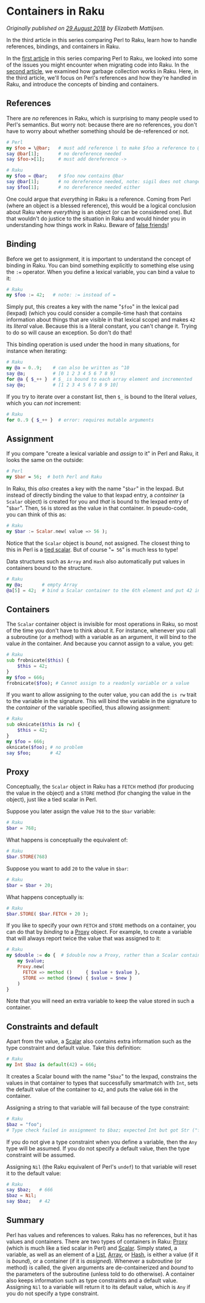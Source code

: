 Containers in Raku
==================

*Originally published on [29 August 2018](https://opensource.com/article/18/8/containers-perl-6) by Elizabeth Mattijsen.*

In the third article in this series comparing Perl to Raku, learn how to handle references, bindings, and containers in Raku.
  
In the [first article](Migrating-Perl-code-to-Raku.md) in this series comparing Perl to Raku, we looked into some of the issues you might encounter when migrating code into Raku. In the [second article](Garbage-Collection-in-Raku.md), we examined how garbage collection works in Raku. Here, in the third article, we'll focus on Perl's references and how they're handled in Raku, and introduce the concepts of binding and containers.

References
----------

There are *no* references in Raku, which is surprising to many people used to Perl's semantics. But worry not: because there are no references, you don't have to worry about whether something should be de-referenced or not.

```` perl
# Perl
my $foo = \@bar;   # must add reference \ to make $foo a reference to @bar
say @bar[1];       # no dereference needed
say $foo->[1];     # must add dereference ->
````

```` raku
# Raku
my $foo = @bar;    # $foo now contains @bar
say @bar[1];       # no dereference needed, note: sigil does not change
say $foo[1];       # no dereference needed either
````

One could argue that *everything* in Raku is a reference. Coming from Perl (where an object is a blessed reference), this would be a logical conclusion about Raku where *everything* is an object (or can be considered one). But that wouldn't do justice to the situation in Raku and would hinder you in understanding how things work in Raku. Beware of [false friends](https://en.wikipedia.org/wiki/False_friend)!

Binding
-------

Before we get to assignment, it is important to understand the concept of binding in Raku. You can bind something explicitly to something else using the `:=` operator. When you define a lexical variable, you can bind a value to it:

```` raku
# Raku
my $foo := 42;   # note: := instead of =
````

Simply put, this creates a key with the name "`$foo`" in the lexical pad (lexpad) (which you could consider a compile-time hash that contains information about things that are visible in that lexical scope) and makes `42` its *literal* value. Because this is a literal constant, you can't change it. Trying to do so will cause an exception. So don't do that!

This binding operation is used under the hood in many situations, for instance when iterating:

```` raku
# Raku
my @a = 0..9;    # can also be written as ^10
say @a;          # [0 1 2 3 4 5 6 7 8 9]
for @a { $_++ }  # $_ is bound to each array element and incremented
say @a;          # [1 2 3 4 5 6 7 8 9 10]
````

If you try to iterate over a constant list, then `$_` is bound to the literal *values*, which you can *not* increment:

```` raku
# Raku
for 0..9 { $_++ }  # error: requires mutable arguments
````

Assignment
----------

If you compare "create a lexical variable and *assign* to it" in Perl and Raku, it looks the same on the outside:

```` perl
# Perl
my $bar = 56;  # both Perl and Raku
````

In Raku, this *also* creates a key with the name "`$bar`" in the lexpad. But instead of directly binding the value to that lexpad entry, a *container* (a `Scalar` object) is created for you and *that* is bound to the lexpad entry of "`$bar`". Then, `56` is stored as the value in that container. In pseudo-code, you can think of this as:

```` raku
# Raku
my $bar := Scalar.new( value => 56 );
````

Notice that the `Scalar` object is *bound*, not assigned. The closest thing to this in Perl is a [tied scalar](https://metacpan.org/pod/distribution/perl/pod/perltie.pod#Tying-Scalars). But of course "`= 56`" is much less to type!

Data structures such as `Array` and `Hash` also automatically put values in containers bound to the structure.

```` raku
# Raku
my @a;       # empty Array
@a[5] = 42;  # bind a Scalar container to the 6th element and put 42 in it
````

Containers
----------

The `Scalar` container object is invisible for most operations in Raku, so most of the time you don't have to think about it. For instance, whenever you call a subroutine (or a method) with a variable as an argument, it will bind to the value *in* the container. And because you cannot assign to a value, you get:

```` raku
# Raku
sub frobnicate($this) {
    $this = 42;
}
my $foo = 666;
frobnicate($foo); # Cannot assign to a readonly variable or a value
````

If you want to allow assigning to the outer value, you can add the `is rw` trait to the variable in the signature. This will bind the variable in the signature to the *container* of the variable specified, thus allowing assignment:

```` raku
# Raku
sub oknicate($this is rw) {
    $this = 42;
}
my $foo = 666;
oknicate($foo); # no problem
say $foo;       # 42
````

Proxy
-----

Conceptually, the `Scalar` object in Raku has a `FETCH` method (for producing the value in the object) and a `STORE` method (for changing the value in the object), just like a tied scalar in Perl.

Suppose you later assign the value `768` to the `$bar` variable:

```` raku
# Raku
$bar = 768;
````

What happens is conceptually the equivalent of:

```` raku
# Raku
$bar.STORE(768)
````

Suppose you want to add `20` to the value in `$bar`:

```` raku
# Raku
$bar = $bar + 20;
````

What happens conceptually is:

```` raku
# Raku
$bar.STORE( $bar.FETCH + 20 );
````

If you like to specify your own `FETCH` and `STORE` methods on a container, you can do that by *binding* to a [Proxy](https://docs.raku.org/type/Proxy) object. For example, to create a variable that will always report twice the value that was assigned to it:

```` raku
# Raku
my $double := do {  # $double now a Proxy, rather than a Scalar container
    my $value;
    Proxy.new(
      FETCH => method ()     { $value + $value },
      STORE => method ($new) { $value = $new }
    )
}
````

Note that you will need an extra variable to keep the value stored in such a container.

Constraints and default
-----------------------

Apart from the value, a [Scalar](https://docs.raku.org/type/Scalar) also contains extra information such as the type constraint and default value. Take this definition:

```` raku
# Raku
my Int $baz is default(42) = 666;
````

It creates a Scalar bound with the name "`$baz`" to the lexpad, constrains the values in that container to types that successfully smartmatch with `Int`, sets the default value of the container to `42`, and puts the value `666` in the container.

Assigning a string to that variable will fail because of the type constraint:

```` raku
# Raku
$baz = "foo";
# Type check failed in assignment to $baz; expected Int but got Str ("foo")
````

If you do not give a type constraint when you define a variable, then the `Any` type will be assumed. If you do not specify a default value, then the type constraint will be assumed.

Assigning `Nil` (the Raku equivalent of Perl's `undef`) to that variable will reset it to the default value:

```` raku
# Raku
say $baz;   # 666
$baz = Nil;
say $baz;   # 42
````

Summary
-------
  
Perl has values and references to values. Raku has no references, but it has values and containers. There are two types of containers in Raku: [Proxy](https://docs.raku.org/type/Proxy) (which is much like a tied scalar in Perl) and [Scalar](https://docs.raku.org/type/Scalar). Simply stated, a variable, as well as an element of a [List](https://docs.raku.org/type/List), [Array](https://docs.raku.org/type/Array), or [Hash](https://docs.raku.org/type/Hash), is either a value (if it is *bound*), or a container (if it is *assigned*).  Whenever a subroutine (or method) is called, the given arguments are de-containerized and *bound* to the parameters of the subroutine (unless told to do otherwise). A container also keeps information such as type constraints and a default value. Assigning `Nil` to a variable will return it to its default value, which is `Any` if you do not specify a type constraint.
